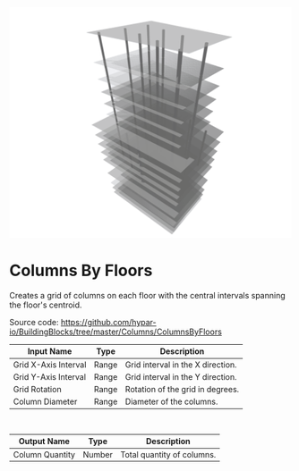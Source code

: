 <img src="preview.png" width="512">
            
# Columns By Floors

Creates a grid of columns on each floor with the central intervals spanning the floor's centroid.

Source code:
https://github.com/hypar-io/BuildingBlocks/tree/master/Columns/ColumnsByFloors

|Input Name|Type|Description|
|---|---|---|
|Grid X-Axis Interval|Range|Grid interval in the X direction.|
|Grid Y-Axis Interval|Range|Grid interval in the Y direction.|
|Grid Rotation|Range|Rotation of the grid in degrees.|
|Column Diameter|Range|Diameter of the columns.|


<br>

|Output Name|Type|Description|
|---|---|---|
|Column Quantity|Number|Total quantity of columns.|

